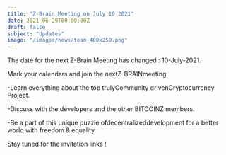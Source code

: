 ```yaml
---
title: "Z-Brain Meeting on July 10 2021"
date: 2021-06-29T00:00:00Z
draft: false
subject: "Updates"
image: "/images/news/team-400x250.png"
---
```


The date for the next Z-Brain Meeting has changed : 10-July-2021.

Mark your calendars and join the nextZ-BRAINmeeting.

-Learn everything about the top trulyCommunity drivenCryptocurrency Project.

-Discuss with the developers and the other BITCOINZ members.

-Be a part of this unique puzzle ofdecentralizeddevelopment for a better world with freedom & equality.

Stay tuned for the invitation links !
